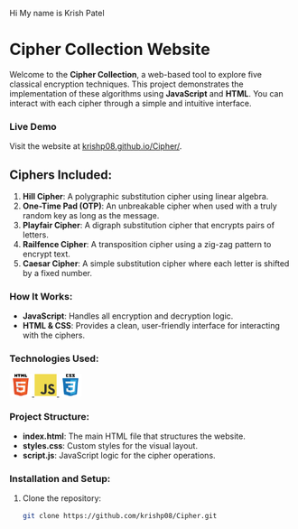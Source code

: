Hi My name is Krish Patel
# Cipher Collection Website

Welcome to the **Cipher Collection**, a web-based tool to explore five classical encryption techniques. This project demonstrates the implementation of these algorithms using **JavaScript** and **HTML**. You can interact with each cipher through a simple and intuitive interface.

### Live Demo
Visit the website at [krishp08.github.io/Cipher/](https://krishp08.github.io/Cipher/).

## Ciphers Included:
1. **Hill Cipher**: A polygraphic substitution cipher using linear algebra.
2. **One-Time Pad (OTP)**: An unbreakable cipher when used with a truly random key as long as the message.
3. **Playfair Cipher**: A digraph substitution cipher that encrypts pairs of letters.
4. **Railfence Cipher**: A transposition cipher using a zig-zag pattern to encrypt text.
5. **Caesar Cipher**: A simple substitution cipher where each letter is shifted by a fixed number.

### How It Works:
- **JavaScript**: Handles all encryption and decryption logic.
- **HTML & CSS**: Provides a clean, user-friendly interface for interacting with the ciphers.

### Technologies Used:
<a href="https://www.w3.org/html/" target="_blank" rel="noreferrer"> <img src="https://raw.githubusercontent.com/devicons/devicon/master/icons/html5/html5-original-wordmark.svg" alt="html5" width="40" height="40"/> </a> 
<a href="https://developer.mozilla.org/en-US/docs/Web/JavaScript" target="_blank" rel="noreferrer"> <img src="https://raw.githubusercontent.com/devicons/devicon/master/icons/javascript/javascript-original.svg" alt="javascript" width="40" height="40"/> </a>
<a href="https://www.w3schools.com/css/" target="_blank" rel="noreferrer"> <img src="https://raw.githubusercontent.com/devicons/devicon/master/icons/css3/css3-original-wordmark.svg" alt="css3" width="40" height="40"/> </a>

### Project Structure:
- **index.html**: The main HTML file that structures the website.
- **styles.css**: Custom styles for the visual layout.
- **script.js**: JavaScript logic for the cipher operations.

### Installation and Setup:
1. Clone the repository:
   ```bash
   git clone https://github.com/krishp08/Cipher.git
